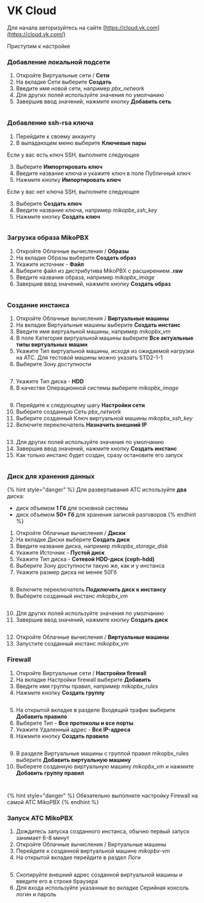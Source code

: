 # VK Cloud

Для начала авторизуйтесь на сайте [https://cloud.vk.com](https://cloud.vk.com/)

Приступим к настройке

### **Добавление локальной подсети**

1. Откройте Виртуальные сети / **Сети**
2. На вкладке Сети выберите **Создать**
3. Введите имя новой сети, например _pbx\_network_
4. Для других полей используйте значения по умолчанию
5. Завершив ввод значений, нажмите кнопку **Добавить сеть**

<figure><img src="../../.gitbook/assets/MikoPBXvkInstallation_1.png" alt=""><figcaption></figcaption></figure>

### **Добавление ssh-rsa ключа**

1. Перейдите к своему аккаунту
2. В выпадающем меню выберите **Ключевые пары**

Если у вас есть ключ SSH, выполните следующее

3. Выберите **Импортировать ключ**
4. Введите название ключа и укажите ключ в поле Публичный ключ
5. Нажмите кнопку **Импортировать ключ**

Если у вас нет ключа SSH, выполните следующее

3. Выберите **Создать ключ**
4. Введите название ключа, например _mikopbx\_ssh\_key_
5. Нажмите кнопку **Создать ключ**

<figure><img src="../../.gitbook/assets/MikoPBXvkInstallation_2.png" alt=""><figcaption></figcaption></figure>

### **Загрузка образа MikoPBX**

1. Откройте Облачные вычисления / **Образы**
2. На вкладке Образы выберите **Создать образ**
3. Укажите источник - **Файл**
4. Выберите файл из дистрибутива MikoPBX с расширением **.raw**
5. Введите название образа, например _mikopbx\_image_
6. Завершив ввод значений, нажмите кнопку **Создать образ**

<figure><img src="../../.gitbook/assets/MikoPBXvkInstallation_3.png" alt=""><figcaption></figcaption></figure>

### **Создание инстанса**

1. Откройте Облачные вычисления / **Виртуальные машины**
2. На вкладке Виртуальные машины выберите **Создать инстанс**
3. Введите имя виртуальной машины, например _mikopbx\_vm_
4. В поле Категория виртуальной машины выберите **Все актуальные типы виртуальных машин**
5. Укажите Тип виртуальной машины, исходя из ожидаемой нагрузки на АТС. Для тестовой машины можно указать STD2-1-1
6. Выберите Зону доступности

<figure><img src="../../.gitbook/assets/MikoPBXvkInstallation_4.png" alt=""><figcaption></figcaption></figure>

7. Укажите Тип диска - **HDD**
8. В качестве Операционной системы выберите _mikopbx\_image_

<figure><img src="../../.gitbook/assets/MikoPBXvkInstallation_5.png" alt=""><figcaption></figcaption></figure>

9. Перейдите к следующему шагу **Настройки сети**
10. Выберите созданную Сеть _pbx\_network_
11. Выберите созданный Ключ виртуальной машины _mikopbx\_ssh\_key_
12. Включите переключатель **Назначить внешний IP**

<figure><img src="../../.gitbook/assets/MikoPBXvkInstallation_6.png" alt=""><figcaption></figcaption></figure>

13. Для других полей используйте значения по умолчанию
14. Завершив ввод значений, нажмите кнопку **Создать инстанс**
15. Как только инстанс будет создан, сразу остановите его запуск

<figure><img src="../../.gitbook/assets/MikoPBXvkInstallation_7.png" alt=""><figcaption></figcaption></figure>

### **Диск для хранения данных**

{% hint style="danger" %}
Для развертывания АТС используйте **два** диска:

* диск объемом **1 Гб** для основной системы
* диск объемом **50+ Гб** для хранения записей разговоров
{% endhint %}

1. Откройте Облачные вычисления / **Диски**
2. На вкладке Диски выберите **Создать диск**
3. Введите название диска, например _mikopbx\_storage\_disk_
4. Укажите Источник - **Пустой диск**
5. Укажите Тип диска - **Сетевой HDD-диск (ceph-hdd)**
6. Выберите Зону доступности такую же, как и у инстанса
7. Укажите размер диска не менее 50Гб

<figure><img src="../../.gitbook/assets/MikoPBXvkInstallation_8.png" alt=""><figcaption></figcaption></figure>

8. Включите переключатель **Подключить диск к инстансу**
9. Выберите созданный инстанс _mikopbx\_vm_

<figure><img src="../../.gitbook/assets/MikoPBXvkInstallation_9.png" alt=""><figcaption></figcaption></figure>

10. Для других полей используйте значения по умолчанию
11. Завершив ввод значений, нажмите кнопку **Создать диск**

<figure><img src="../../.gitbook/assets/MikoPBXvkInstallation_10.png" alt=""><figcaption></figcaption></figure>

12. Откройте Облачные вычисления / **Виртуальные машины**
13. Запустите созданный инстанс _mikopbx\_vm_

### **Firewall**

1. Откройте Виртуальные сети / **Настройки firewall**
2. На вкладке Настройки firewall выберите **Добавить**
3. Введите имя группы правил, например _mikopbx\_rules_
4. Нажмите кнопку **Создать группу**

<figure><img src="../../.gitbook/assets/MikoPBXvkInstallation_11.png" alt=""><figcaption></figcaption></figure>

5. На открытой вкладке в разделе Входящий трафик выберите **Добавить правило**
6. Выберите Тип - **Все протоколы и все порты**
7. Укажите Удаленный адрес - **Все IP-адреса**
8. Нажмите кнопку **Создать правило**

<figure><img src="../../.gitbook/assets/MikoPBXvkInstallation_12.png" alt=""><figcaption></figcaption></figure>

9. В разделе Виртуальные машины с группой правил mikopbx\_rules выберите **Добавить виртуальную машину**
10. Выберете созданную виртуальную машину _mikopbx\_vm_ и нажмите **Добавить группу правил**

<figure><img src="../../.gitbook/assets/MikoPBXvkInstallation_13.png" alt=""><figcaption></figcaption></figure>

<figure><img src="../../.gitbook/assets/MikoPBXvkInstallation_14.png" alt=""><figcaption></figcaption></figure>

{% hint style="danger" %}
Обязательно выполните настройку Firewall на самой АТС MikoPBX
{% endhint %}

### **Запуск АТС MikoPBX**

1. Дождитесь запуска созданного инстанса, обычно первый запуск занимает 6-8 минут
2. Откройте Облачные вычисления / Виртуальные машины
3. Перейдите к созданной виртуальной машине _mikopbx-vm_
4. На открытой вкладке перейдите в раздел Логи

<figure><img src="../../.gitbook/assets/MikoPBXvkInstallation_15.png" alt=""><figcaption></figcaption></figure>

5. Скопируйте внешний адрес созданной виртуальной машины и введите его в строке браузера
6. Для входа используйте указанные во вкладке Серийная консоль логин и пароль

<figure><img src="../../.gitbook/assets/MikoPBXvkInstallation_16 (1).png" alt=""><figcaption></figcaption></figure>
